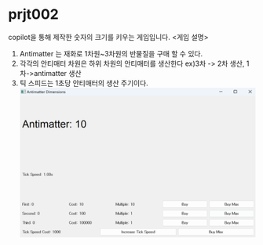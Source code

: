 # prjt002
copilot을 통해 제작한 숫자의 크기를 키우는 게임입니다.
<게임 설명>
1. Antimatter 는 재화로 1차원~3차원의 반물질을 구매 할 수 있다.
2. 각각의 안티매터 차원은 하위 차원의 안티매터를 생산한다 ex)3차 -> 2차 생산, 1차->antimatter 생산
3. 틱 스피드는 1초당 안티매터의 생산 주기이다.
![실행 화면](https://raw.githubusercontent.com/jjkkhh123/prjt002/main/image/antimatter_dimensions_1.png)

